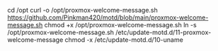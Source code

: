 cd /opt
curl -o /opt/proxmox-welcome-message.sh https://github.com/Pinkman420/motd/blob/main/proxmox-welcome-message.sh
chmod +x /opt/proxmox-welcome-message.sh
ln -s /opt/proxmox-welcome-message.sh /etc/update-motd.d/11-proxmox-welcome-message
chmod -x /etc/update-motd.d/10-uname
